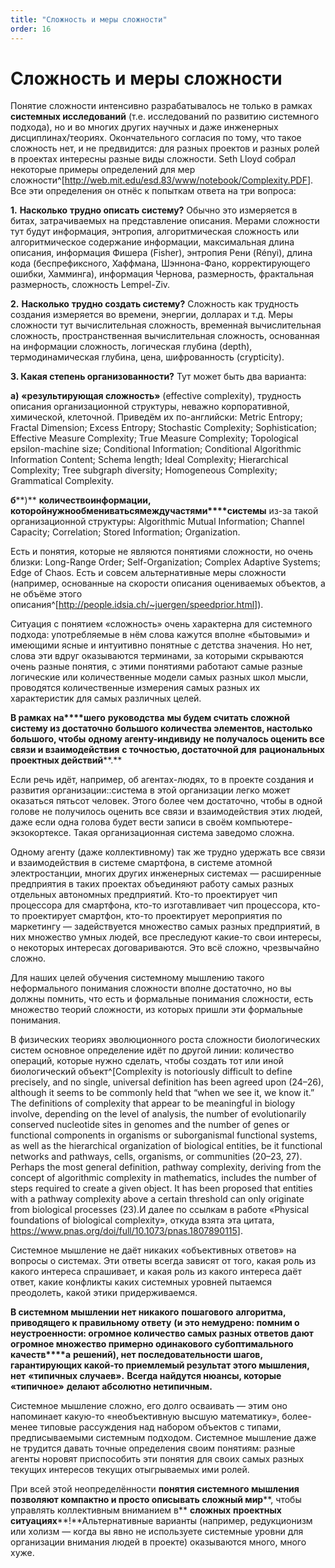 ```yaml
---
title: "Сложность и меры сложности"
order: 16
---
```


# Сложность и меры сложности

Понятие сложности интенсивно разрабатывалось не только в рамках **системных исследований** (т.е. исследований по развитию системного подхода), но и во многих других научных и даже инженерных дисциплинах/теориях. Окончательного согласия по тому, что такое сложность нет, и не предвидится: для разных проектов и разных ролей в проектах интересны разные виды сложности. Seth Lloyd собрал некоторые примеры определений для мер сложности^[<http://web.mit.edu/esd.83/www/notebook/Complexity.PDF>]. Все эти определения он отнёс к попыткам ответа на три вопроса:

**1.** **Насколько** **трудно описать систему?** Обычно это измеряется в битах, затрачиваемых на представление описания. Мерами сложности тут будут информация, энтропия, алгоритмическая сложность или алгоритмическое содержание информации, максимальная длина описания, информация Фишера (Fisher), энтропия Рени (Rényi), длина кода (беспрефиксного, Хаффмана, Шэннона-Фано, корректирующего ошибки, Хамминга), информация Чернова, размерность, фрактальная размерность, сложность Lempel-Ziv.

**2.** **Насколько** **трудно создать систему?** Сложность как трудность создания измеряется во времени, энергии, долларах и т.д. Меры сложности тут вычислительная сложность, временна́я вычислительная сложность, пространственная вычислительная сложность, основанная на информации сложность, логическая глубина (depth), термодинамическая глубина, цена, шифрованность (crypticity).

**3. Какая степень организованности?** Тут может быть два варианта:

**а)** **«****результирующая сложность****»** (effective complexity), трудность описания организационной структуры, неважно корпоративной, химической, клеточной. Приведём их по-английски: Metric Entropy; Fractal Dimension; Excess Entropy; Stochastic Complexity; Sophistication; Effective Measure Complexity; True Measure Complexity; Topological epsilon-machine size; Conditional Information; Conditional Algorithmic Information Content; Schema length; Ideal Complexity; Hierarchical Complexity; Tree subgraph diversity; Homogeneous Complexity; Grammatical Complexity.

**б****)** **количество****информации****,** **которой****нужно****обмениваться****между****частями****системы** из-за такой организационной структуры: Algorithmic Mutual Information; Channel Capacity; Correlation; Stored Information; Organization.

Есть и понятия, которые не являются понятиями сложности, но очень близки: Long-Range Order; Self-Organization; Complex Adaptive Systems; Edge of Chaos. Есть и совсем альтернативные меры сложности (например, основанные на скорости описания оцениваемых объектов, а не объёме этого описания^[<http://people.idsia.ch/~juergen/speedprior.html>]).

Ситуация с понятием «сложность» очень характерна для системного подхода: употребляемые в нём слова кажутся вполне «бытовыми» и имеющими ясные и интуитивно понятные с детства значения. Но нет, слова эти вдруг оказываются терминами, за которыми скрываются очень разные понятия, с этими понятиями работают самые разные логические или количественные модели самых разных школ мысли, проводятся количественные измерения самых разных их характеристик для самых различных целей.

**В рамках на****шего** **руководства** **мы будем считать сложной систему из достаточно большого количества элементов, настолько большого, чтобы** **одному агенту-индивиду** **не получалось оценить все связи и взаимодействия** **с точностью, достаточной для** **рациональных** **проектных действий****.**

Если речь идёт, например, об агентах-людях, то в проекте создания и развития организации::система в этой организации легко может оказаться пятьсот человек. Этого более чем достаточно, чтобы в одной голове не получилось оценить все связи и взаимодействия этих людей, даже если одна голова будет вести записи в своём компьютере-экзокортексе. Такая организационная система заведомо сложна.

Одному агенту (даже коллективному) так же трудно удержать все связи и взаимодействия в системе смартфона, в системе атомной электростанции, многих других инженерных системах — расширенные предприятия в таких проектах объединяют работу самых разных отдельных автономных предприятий. Кто-то проектирует чип процессора для смартфона, кто-то изготавливает чип процессора, кто-то проектирует смартфон, кто-то проектирует мероприятия по маркетингу — задействуется множество самых разных предприятий, в них множество умных людей, все преследуют какие-то свои интересы, о некоторых интересах договариваются. Это всё сложно, чрезвычайно сложно.

Для наших целей обучения системному мышлению такого неформального понимания сложности вполне достаточно, но вы должны помнить, что есть и формальные понимания сложности, есть множество теорий сложности, из которых пришли эти формальные понимания.

В физических теориях эволюционного роста сложности биологических систем основное определение идёт по другой линии: количество операций, которые нужно сделать, чтобы создать тот или иной биологический объект^[Complexity is notoriously difficult to define precisely, and no single, universal definition has been agreed upon (24–26), although it seems to be commonly held that “when we see it, we know it.” The definitions of complexity that appear to be meaningful in biology involve, depending on the level of analysis, the number of evolutionarily conserved nucleotide sites in genomes and the number of genes or functional components in organisms or suborganismal functional systems, as well as the hierarchical organization of biological entities, be it functional networks and pathways, cells, organisms, or communities (20–23, 27). Perhaps the most general definition, pathway complexity, deriving from the concept of algorithmic complexity in mathematics, includes the number of steps required to create a given object. It has been proposed that entities with a pathway complexity above a certain threshold can only originate from biological processes (23).И далее по ссылкам в работе «Physical foundations of biological complexity», откуда взята эта цитата, <https://www.pnas.org/doi/full/10.1073/pnas.1807890115>].

Системное мышление не даёт никаких «объективных ответов» на вопросы о системах. Эти ответы всегда зависят от того, какая роль из какого интереса спрашивает, и какая роль из какого интереса даёт ответ, какие конфликты каких системных уровней пытаемся преодолеть, какой этики придерживаемся.

**В системном мышлении нет никакого** **пошагового** **алгоритма, приводящего к правильному ответу** **(и это немудрено: помним о неустроенности: огромное количество самых разных ответов дают огромное множество примерно одинакового субоптимального качеств****а** **решений)****, нет последовательности шагов, гарантирующих какой-то приемлемый результат этого мышления****, нет** **«****типичных случаев****».** **Всегда найдутся нюансы, которые** **«****типичное****»** **делают абсолютно нетипичным.**

Системное мышление сложно, его долго осваивать — этим оно напоминает какую-то «необъективную высшую математику», более-менее типовые рассуждения над набором объектов с типами, предписываемыми системным подходом. Системное мышление даже не трудится давать точные определения своим понятиям: разные агенты норовят приспособить эти понятия для своих самых разных текущих интересов текущих отыгрываемых ими ролей.

При всей этой неопределённости **понятия системного мышления позволяют компактно и просто описывать сложный мир****, чтобы управлять коллективным вниманием в** **сложных** **проектных ситуациях****!**Альтернативные варианты (например, редукционизм или холизм — когда вы явно не используете системные уровни для организации внимания людей в проекте) оказываются много, много хуже.